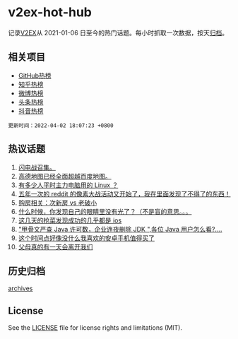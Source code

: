# v2ex-hot-hub

 记录[V2EX](https://www.v2ex.com/)从 2021-01-06 日至今的热门话题。每小时抓取一次数据，按天[归档](archives)。
 
 ## 相关项目

- [GitHub热榜](https://github.com/snaildev/github-hot-hub)
- [知乎热榜](https://github.com/snaildev/zhihu-hot-hub)
- [微博热榜](https://github.com/snaildev/weibo-hot-hub)
- [头条热榜](https://github.com/snaildev/toutiao-hot-hub)
- [抖音热榜](https://github.com/snaildev/douyin-hot-hub)


 `更新时间：2022-04-02 18:07:23 +0800`

## 热议话题

1. [闪电战召集。](https://www.v2ex.com/t/844466)
1. [高德地图已经全面超越百度地图。](https://www.v2ex.com/t/844393)
1. [有多少人平时主力电脑用的 Linux ？](https://www.v2ex.com/t/844493)
1. [五年一次的 reddit 的像素大战活动又开始了，我在里面发现了不得了的东西！](https://www.v2ex.com/t/844468)
1. [购房相关：次新房 vs 老破小](https://www.v2ex.com/t/844452)
1. [什么时候，你发现自己的眼睛里没有光了？（不是盲的意思。。。](https://www.v2ex.com/t/844386)
1. [这几天的抢菜发现成功的几乎都是 ios](https://www.v2ex.com/t/844457)
1. ["甲骨文严查 Java 许可数，企业连夜删除 JDK ",各位 Java 用户怎么看?....](https://www.v2ex.com/t/844382)
1. [这个时间点好像没什么我喜欢的安卓手机值得买了](https://www.v2ex.com/t/844403)
1. [父母真的有一天会离开我们](https://www.v2ex.com/t/844492)

## 历史归档

[archives](archives)

## License

See the [LICENSE](LICENSE) file for license rights and limitations (MIT).
